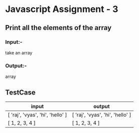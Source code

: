 # Javascript Assignment - 3
## Print all the elements of the array

### Input:-
take an array

### Output:- 
array

## TestCase
| input | output |
| ------ | ------ |
| [ 'raj', 'vyas', 'hi', 'hello' ] | [ 'raj', 'vyas', 'hi', 'hello' ] |
| [ 1, 2, 3, 4 ] | [ 1, 2, 3, 4 ] |